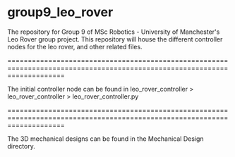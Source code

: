 # group9_leo_rover
The repository for Group 9 of MSc Robotics - University of Manchester's Leo Rover group project. This repository will house the different controller nodes for the leo rover, and other related files.

==========================================================================================================================

The initial controller node can be found in leo_rover_controller > leo_rover_controller > leo_rover_controller.py

==========================================================================================================================

The 3D mechanical designs can be found in the Mechanical Design directory.
